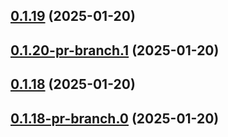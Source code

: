 ## [0.1.19](https://github.com/latha-414/AWS-CICD-web-app/compare/v0.1.20-pr-branch.1...v0.1.19) (2025-01-20)



## [0.1.20-pr-branch.1](https://github.com/latha-414/AWS-CICD-web-app/compare/v0.1.20-pr-branch.0...v0.1.20-pr-branch.1) (2025-01-20)



## [0.1.18](https://github.com/latha-414/AWS-CICD-web-app/compare/v0.1.18-pr-branch.0...v0.1.18) (2025-01-20)



## [0.1.18-pr-branch.0](https://github.com/latha-414/AWS-CICD-web-app/compare/v0.1.17...v0.1.18-pr-branch.0) (2025-01-20)



